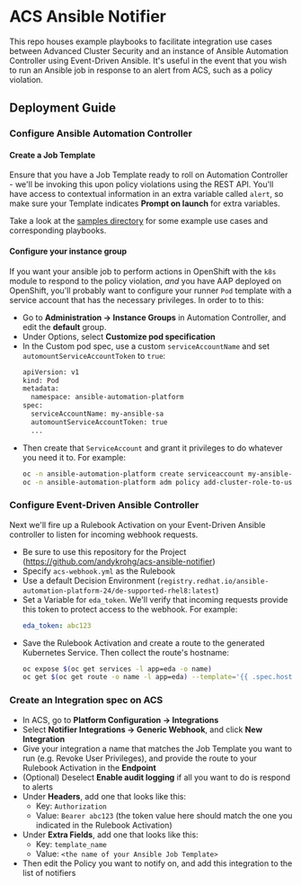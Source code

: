 # ACS Ansible Notifier
This repo houses example playbooks to facilitate integration use cases between Advanced Cluster Security and an instance of Ansible Automation Controller using Event-Driven Ansible. It's useful in the event that you wish to run an Ansible job in response to an alert from ACS, such as a policy violation.

## Deployment Guide
### Configure Ansible Automation Controller
#### Create a Job Template
Ensure that you have a Job Template ready to roll on Automation Controller - we'll be invoking this upon policy violations using the REST API. You'll have access to contextual information in an extra variable called `alert`, so make sure your Template indicates **Prompt on launch** for extra variables.

Take a look at the [samples directory](samples) for some example use cases and corresponding playbooks.

#### Configure your instance group
If you want your ansible job to perform actions in OpenShift with the `k8s` module to respond to the policy violation, _and_ you have AAP deployed on OpenShift, you'll probably want to configure your runner `Pod` template with a service account that has the necessary privileges. In order to to this:
* Go to **Administration -> Instance Groups** in Automation Controller, and edit the **default** group. 
* Under Options, select **Customize pod specification**
* In the Custom pod spec, use a custom `serviceAccountName` and set `automountServiceAccountToken` to `true`:
  ```bash
  apiVersion: v1
  kind: Pod
  metadata:
    namespace: ansible-automation-platform
  spec:
    serviceAccountName: my-ansible-sa
    automountServiceAccountToken: true
    ...
  ```
* Then create that `ServiceAccount` and grant it privileges to do whatever you need it to. For example:
  ```bash
  oc -n ansible-automation-platform create serviceaccount my-ansible-sa
  oc -n ansible-automation-platform adm policy add-cluster-role-to-user cluster-admin -z my-ansible-sa
  ```

### Configure Event-Driven Ansible Controller
Next we'll fire up a Rulebook Activation on your Event-Driven Ansible controller to listen for incoming webhook requests.
* Be sure to use this repository for the Project (https://github.com/andykrohg/acs-ansible-notifier)
* Specify `acs-webhook.yml` as the Rulebook
* Use a default Decision Environment (`registry.redhat.io/ansible-automation-platform-24/de-supported-rhel8:latest`)
* Set a Variable for `eda_token`. We'll verify that incoming requests provide this token to protect access to the webhook. For example:
  ```yaml
  eda_token: abc123
  ```
* Save the Rulebook Activation and create a route to the generated Kubernetes Service. Then collect the route's hostname:
  ```bash
  oc expose $(oc get services -l app=eda -o name)
  oc get $(oc get route -o name -l app=eda) --template='{{ .spec.host }}'
  ```

### Create an Integration spec on ACS
* In ACS, go to **Platform Configuration -> Integrations**
* Select **Notifier Integrations -> Generic Webhook**, and click **New Integration**
* Give your integration a name that matches the Job Template you want to run (e.g. Revoke User Privileges), and provide the route to your Rulebook Activation in the **Endpoint**
* (Optional) Deselect **Enable audit logging** if all you want to do is respond to alerts
* Under **Headers**, add one that looks like this:
    * Key: `Authorization`
    * Value: `Bearer abc123` (the token value here should match the one you indicated in the Rulebook Activation)
* Under **Extra Fields**, add one that looks like this:
    * Key: `template_name`
    * Value: `<the name of your Ansible Job Template>`
* Then edit the Policy you want to notify on, and add this integration to the list of notifiers
